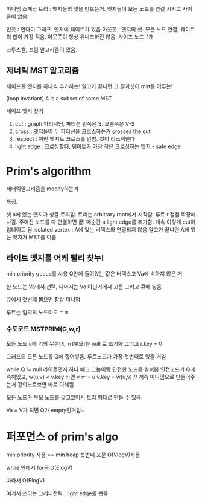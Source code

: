 미니멈 스패닝 트리
: 엣지들의 셋을 만드는거. 엣지들이 모든 노드를 연결 시키고 사이클이 없음.

인풋 : 언다이 그래프. 엣지에 웨이트가 있음
아웃풋 : 엣지의 셋. 모든 노드 연결, 웨이트의 합이 가장 적음. 아웃풋이 항상 유니크하진 않음. 사이즈 노드-1개

크루스칼, 프림 알고리즘이 있음.

## 제너릭 MST 알고리즘

세이프한 엣지를 하나씩 추가하는!
알고가 끝나면 그 결과셋이 mst를 이루는!

[loop invariant] A is a subset of some MST

세이프 엣지 찾기

1. cut : graph 파티셔닝, 파티션 왼쪽은 S. 오른쪽은 V-S
2. cross : 엣지들이 두 파티션을 크로스하는거 crosses the cut
3. respect : 어떤 엣지도 크로스를 안함. 컷이 리스펙한다
4. light edge : 크로싱할때, 웨이트가 가장 작은 크로싱하는 엣지 - safe edge

# Prim's algorithm

제너릭알고리즘을 modify하는겨

특징.

셋 a에 있는 엣지가 싱글 트리임.
트리는 arbitrary root에서 시작함. 루트 r.점점 확장해나감. 주어진 노드를 다 연결하면 끝!
매순간 a light edge를 추가함. 계속 이렇게 cut이 업데이트 됨
isolated vertex : A에 있는 버택스와 연결되지 않음
알고가 끝나면 A에 있는 엣지가 MST를 이룸

## 라이트 엣지를 어케 빨리 찾누!

min priority queue를 사용
Q안에 들어있는 값은 버텍스고 Va에 속하지 않은 거

한 노드는 Va에서 선택, 나머지는 Va 아닌거에서 고름
그리고 큐에 넣음

큐에서 첫번째 뽑으면 항상 미니멈

루트는 임의의 노드여도 ㄱㅊ

### 수도코드 MSTPRIM(G,w,r)

모든 노드 u에 키의 무한대, ㅠ(부모)는 null 로 초기화
그리고 r.key = 0

그래프의 모든 노드를 Q에 집어넣음.
루트노드가 가장 첫번째로 있을 거임

while Q != null
라이트엣지 하나 빼고 그놈이랑 인접한 노드를 살펴봄
인접노드가 Q에 속해있고, w(u,v) < v.key 라면
v.ㅠ = u
v.key = w(u,v)
// 계속 미니멈으로 만들어주는거
강의노트보면 바로 이해됨

모든 노드가 부모 노드를 갖고있어서 트리 형태로 만들 수 있음.

Va = V가 되면 Q가 empty인거임~

# 퍼포먼스 of prim's algo

min priority 사용 == min heap
첫번째 포문
O(VlogV)사용

while 안에서 for문
O(ElogV)

따라서 O(ElogV)

여기서 쓰이는 그리디전략 : light edge를 뽑음
